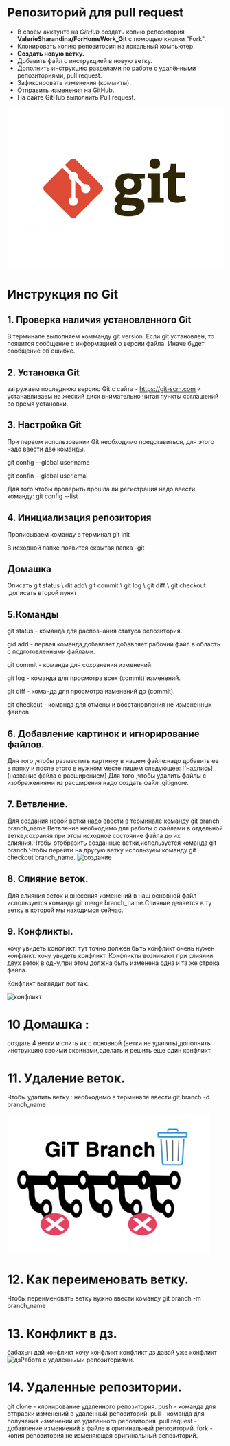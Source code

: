 # Репозиторий для pull request

* В своём аккаунте на *GitHub* создать копию репозитория **ValerieSharandina/ForHomeWork_Git** с помощью кнопки "Fork".
* Клонировать копию репозитория на локальный компьютер.
* **Создать новую ветку.**
* Добавить файл с инструкцией в новую ветку.
* Дополнить инструкцию разделами по работе с удалёнными репозиториями, pull request.
* Зафиксировать изменения (коммиты).
* Отправить изменения на GitHub.
* На сайте GitHub выполнить Pull request.



![тут должно быть лого](git_logo.jpg)
# Инструкция по Git
## 1. Проверка наличия установленного Git


В терминале выполняем комманду git version.
Если git установлен, то появится сообщение с информацией о версии файла.
Иначе будет сообщение об ошибке.
## 2. Установка Git 

загружаем последнюю версию Git с сайта - https://git-scm.com и устанавливаем на жеский диск внимательно читая пункты соглашений во время установки.
## 3. Настройка Git

При первом использовании Git необходимо представиться, для этого надо ввести две команды.

git config --global user.name

git confin --global user.emal

Для того чтобы проверить прошла ли регистрация надо ввести команду: git config --list

## 4. Инициализация репозитория
Прописываем команду в терминал git init


В исходной папке появится скрытая папка -git

## Домашка

Описать git status \ dit add\ git commit \ git log \ git diff \ git checkout .дописать второй пункт


## 5.Команды

git status - команда для распознания статуса репозитория.

gid add - первая команда,добавляет добавляет рабочий файл в область с подготовленными файлами.

git commit - команда для сохранения изменений.

git log - команда для просмотра всех (commit) изменений.

git diff - команда для просмотра изменений до (commit).

git checkout - команда для отмены и восстановления не измененных файлов.

## 6. Добавление картинок и игнорирование файлов.

Для того ,чтобы разместить картинку в нашем файле:надо добавить ее в папку и после этого в нужном месте пишем следующее: ![надпись](название файла с расширением)
Для того ,чтобы удалить файлы с изображениями из расширения надо создать файл .gitignore.

## 7. Ветвление.

Для создания новой ветки надо ввести в терминале команду git branch branch_name.Ветвление необходимо для работы с файлами в отдельной ветке,сохраняя при этом исходное состояние файла до их слияния.Чтобы отобразить созданные ветки,используется команда git branch.Чтобы перейти на другую ветку используем команду git checkout branch_name.
![создание](создание.png)

## 8. Слияние веток.

Для слияния веток и внесения изменений в наш основной файл используется команда git merge branch_name.Слияние делается в ту ветку в которой мы находимся сейчас.
## 9. Конфликты.

хочу увидеть конфликт.
тут точно должен быть конфликт
очень нужен конфликт.
хочу увидеть конфликт.
Конфликты возникают при слиянии двух веток в одну,при этом должна быть изменена одна и та же строка файла.

Конфликт выглядит вот так:

![конфликт](конфликт.jpg)


# 10 Домашка :
создать 4 ветки и слить их с основной (ветки не удалять),дополнить инструкцию своими скринами,сделать и решить еще один конфликт.

# 11. Удаление веток.

Чтобы удалить ветку : необходимо в терминале ввести git branch -d branch_name

![удаление](удаление.png)
# 12. Как переименовать ветку.

Чтобы переименовать ветку нужно ввести команду git branch -m branch_name

# 13. Конфликт в дз.
бабахыч
дай конфликт 
хочу конфликт
конфликт дз
давай уже конфликт
![дз](дз.png)Работа с удаленными репозиториями.

# 14. Удаленные репозитории.

git clone - клонирование удаленного репозитория.
push - команда для отправки изменений в удаленный репозиторий.
pull - команда для получения изменений из удаленного репозитория.
pull request - добавление измениений в файле в оригинальный репозиторий.
fork - копия репозитория не изменяющая оригинальный репозиторий.